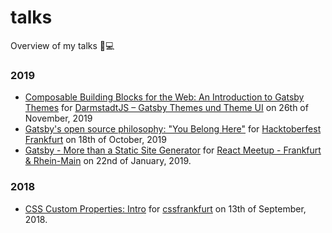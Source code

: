 # talks
Overview of my talks 🎤💻

### 2019

- [Composable Building Blocks for the Web: An Introduction to Gatsby Themes](https://leko.io/gatsby-themes) for [DarmstadtJS – Gatsby Themes und Theme UI](https://www.meetup.com/de-DE/DarmstadtJS/events/266285684/) on 26th of November, 2019
- [Gatsby's open source philosophy: "You Belong Here"](https://leko.io/gatsby-oss) for [Hacktoberfest Frankfurt](https://www.eventbrite.com/e/hacktoberfest-frankfurt-2019-tickets-71269742719#) on 18th of October, 2019
- [Gatsby - More than a Static Site Generator](https://github.com/LekoArts/talks/tree/master/gatsby-more-than-a-ssg) for [React Meetup - Frankfurt & Rhein-Main](https://www.meetup.com/de-DE/React-Meetup-Frankfurt/events/255647987/) on 22nd of January, 2019.

### 2018

- [CSS Custom Properties: Intro](https://github.com/LekoArts/talks/blob/master/css-custom-properties-intro) for [cssfrankfurt](https://cssfrankfurt.de/) on 13th of September, 2018.
